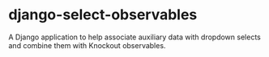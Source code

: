 # django-select-observables
A Django application to help associate auxiliary data with dropdown selects and combine them with Knockout observables.
